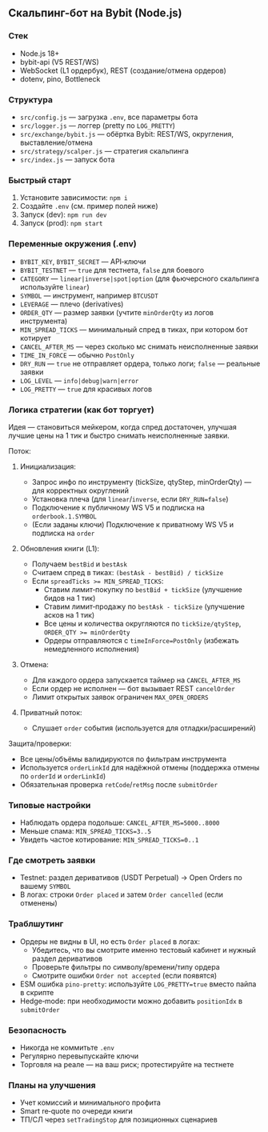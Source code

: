 ## Скальпинг-бот на Bybit (Node.js)

### Стек
- Node.js 18+
- bybit-api (V5 REST/WS)
- WebSocket (L1 ордербук), REST (создание/отмена ордеров)
- dotenv, pino, Bottleneck

### Структура
- `src/config.js` — загрузка `.env`, все параметры бота
- `src/logger.js` — логгер (pretty по `LOG_PRETTY`)
- `src/exchange/bybit.js` — обёртка Bybit: REST/WS, округления, выставление/отмена
- `src/strategy/scalper.js` — стратегия скальпинга
- `src/index.js` — запуск бота

### Быстрый старт
1) Установите зависимости: `npm i`
2) Создайте `.env` (см. пример полей ниже)
3) Запуск (dev): `npm run dev`
4) Запуск (prod): `npm start`

### Переменные окружения (.env)
- `BYBIT_KEY`, `BYBIT_SECRET` — API‑ключи
- `BYBIT_TESTNET` — `true` для тестнета, `false` для боевого
- `CATEGORY` — `linear|inverse|spot|option` (для фьючерсного скальпинга используйте `linear`)
- `SYMBOL` — инструмент, например `BTCUSDT`
- `LEVERAGE` — плечо (derivatives)
- `ORDER_QTY` — размер заявки (учтите `minOrderQty` из логов инструмента)
- `MIN_SPREAD_TICKS` — минимальный спред в тиках, при котором бот котирует
- `CANCEL_AFTER_MS` — через сколько мс снимать неисполненные заявки
- `TIME_IN_FORCE` — обычно `PostOnly`
- `DRY_RUN` — `true` не отправляет ордера, только логи; `false` — реальные заявки
- `LOG_LEVEL` — `info|debug|warn|error`
- `LOG_PRETTY` — `true` для красивых логов

### Логика стратегии (как бот торгует)
Идея — становиться мейкером, когда спред достаточен, улучшая лучшие цены на 1 тик и быстро снимать неисполненные заявки.

Поток:
1) Инициализация:
   - Запрос инфо по инструменту (tickSize, qtyStep, minOrderQty) — для корректных округлений
   - Установка плеча (для `linear`/`inverse`, если `DRY_RUN=false`)
   - Подключение к публичному WS V5 и подписка на `orderbook.1.SYMBOL`
   - (Если заданы ключи) Подключение к приватному WS V5 и подписка на `order`

2) Обновления книги (L1):
   - Получаем `bestBid` и `bestAsk`
   - Считаем спред в тиках: `(bestAsk - bestBid) / tickSize`
   - Если `spreadTicks >= MIN_SPREAD_TICKS`:
     - Ставим лимит‐покупку по `bestBid + tickSize` (улучшение бидов на 1 тик)
     - Ставим лимит‐продажу по `bestAsk - tickSize` (улучшение асков на 1 тик)
     - Все цены и количества округляются по `tickSize/qtyStep`, `ORDER_QTY >= minOrderQty`
     - Ордеры отправляются с `timeInForce=PostOnly` (избежать немедленного исполнения)

3) Отмена:
   - Для каждого ордера запускается таймер на `CANCEL_AFTER_MS`
   - Если ордер не исполнен — бот вызывает REST `cancelOrder`
   - Лимит открытых заявок ограничен `MAX_OPEN_ORDERS`

4) Приватный поток:
   - Слушает `order` события (используется для отладки/расширений)

Защита/проверки:
- Все цены/объёмы валидируются по фильтрам инструмента
- Используется `orderLinkId` для надёжной отмены (поддержка отмены по `orderId` и `orderLinkId`)
- Обязательная проверка `retCode`/`retMsg` после `submitOrder`

### Типовые настройки
- Наблюдать ордера подольше: `CANCEL_AFTER_MS=5000..8000`
- Меньше спама: `MIN_SPREAD_TICKS=3..5`
- Увидеть частое котирование: `MIN_SPREAD_TICKS=0..1`

### Где смотреть заявки
- Testnet: раздел деривативов (USDT Perpetual) → Open Orders по вашему `SYMBOL`
- В логах: строки `Order placed` и затем `Order cancelled` (если отменены)

### Траблшутинг
- Ордеры не видны в UI, но есть `Order placed` в логах:
  - Убедитесь, что вы смотрите именно тестовый кабинет и нужный раздел деривативов
  - Проверьте фильтры по символу/времени/типу ордера
  - Смотрите ошибки `Order not accepted` (если появятся)
- ESM ошибка `pino-pretty`: используйте `LOG_PRETTY=true` вместо пайпа в скрипте
- Hedge‐mode: при необходимости можно добавить `positionIdx` в `submitOrder`

### Безопасность
- Никогда не коммитьте `.env`
- Регулярно перевыпускайте ключи
- Торговля на реале — на ваш риск; протестируйте на тестнете

### Планы на улучшения
- Учет комиссий и минимального профита
- Smart re‐quote по очереди книги
- ТП/СЛ через `setTradingStop` для позиционных сценариев

